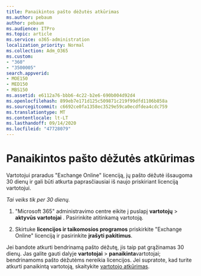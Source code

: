 ```yaml
---
title: Panaikintos pašto dėžutės atkūrimas
ms.author: pebaum
author: pebaum
ms.audience: ITPro
ms.topic: article
ms.service: o365-administration
localization_priority: Normal
ms.collection: Adm_O365
ms.custom:
- "360"
- "3500005"
search.appverid:
- MOE150
- MED150
- MBS150
ms.assetid: e6112a76-bbb6-4c22-b2e6-690b004d92d4
ms.openlocfilehash: 899eb7e171d125c509871c219f99dfd1106b858a
ms.sourcegitcommit: c6692ce0fa1358ec3529e59ca0ecdfdea4cdc759
ms.translationtype: MT
ms.contentlocale: lt-LT
ms.lasthandoff: 09/14/2020
ms.locfileid: "47728079"
---
```

# <a name="restore-a-deleted-mailbox"></a>Panaikintos pašto dėžutės atkūrimas

Vartotojui praradus "Exchange Online" licenciją, jų pašto dėžutė išsaugoma 30 dienų ir gali būti atkurta paprasčiausiai iš naujo priskiriant licenciją vartotojui.
  
 *Tai veiks tik per 30 dienų.*  
  
1. "Microsoft 365" administravimo centre eikite į puslapį **vartotojų** \> **aktyvūs vartotojai** . Pasirinkite atitinkamą vartotoją.

2. Skirtuke **licencijos ir taikomosios programos** priskirkite "Exchange Online" licenciją ir pasirinkite **įrašyti pakitimus**.

Jei bandote atkurti bendrinamą pašto dėžutę, jis taip pat grąžinamas 30 dienų. Jas galite gauti dalyje **vartotojai** \> **panaikinta**vartotojai; bendrinamoms pašto dėžutėms nereikia licencijos. Jei supratote, kad turite atkurti panaikintą vartotoją, skaitykite [vartotojo atkūrimas](https://docs.microsoft.com/microsoft-365/admin/add-users/restore-user).
  